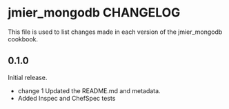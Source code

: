 # jmier_mongodb CHANGELOG

This file is used to list changes made in each version of the jmier_mongodb cookbook.

## 0.1.0

Initial release.

- change 1 Updated the README.md and metadata. 
- Added Inspec and ChefSpec tests

